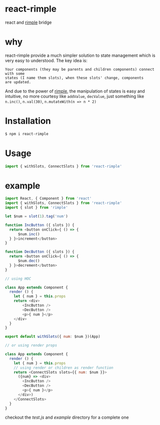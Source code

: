 # react-rimple
react and [rimple](www.github.com/xiechao06/rimple) bridge

# why

react-rimple provide a much simpler solution to state management which is very
easy to understood. The key idea is:

```
Your components (they may be parents and children components) connect with some
states (I name them slots), when these slots' change, components
are updated.
```

And due to the power of [rimple](www.github.com/xiechao06/rimple), the manipulation
of states is easy and intuitive, no more courtesy like `addValue`, `decValue`,
just something like `n.inc()`, `n.val(30)`, `n.mutateWith(n => n * 2)`

# Installation

```bash
$ npm i react-rimple
```

# Usage

```javascript
import { withSlots, ConnectSlots } from 'react-rimple'
```


# example

```javascript
import React, { Component } from 'react'
import { withSlots, ConnectSlots } from 'react-rimple'
import { slot } from 'rimple'

let $num = slot(1).tag('num')

function IncButton ({ slots }) {
  return <button onClick={ () => {
      $num.inc()
  } }>increment</button>
}

function DecButton ({ slots }) {
  return <button onClick={ () => {
      $num.dec()
  } }>decrement</button>
}

// using HOC

class App extends Component {
  render () {
    let { num } = this.props
    return <div>
        <IncButton />
        <DecButton />
        <p>{ num }</p>
    </div>
  }
}

export default withSlots({ num: $num })(App)

// or using render props

class App extends Component {
  render () {
    let { num } = this.props
    // using render or children as render function
    return <ConnectSlots slots={{ num: $num }}>
      ({num} => <div>
        <IncButton />
        <DecButton />
        <p>{ num }</p>
      </div>)
    </ConnectSlots>
  }
}

```

checkout the *test.js* and *example* directory for a complete one
